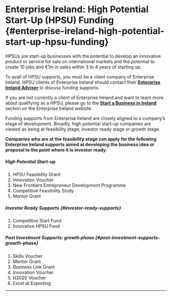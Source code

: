 # Enterprise Ireland: High Potential Start-Up \(HPSU\) Funding {#enterprise-ireland-high-potential-start-up-hpsu-funding}

HPSUs are start-up businesses with the potential to develop an innovative product or service for sale on international markets and the potential to create 10 jobs and €1m in sales within 3 to 4 years of starting up.

To avail of HPSU supports, you must be a client company of Enterprise Ireland.  HPSU clients of Enterprise Ireland should contact their [**Enterprise Ireland Adviser**](http://www.enterprise-ireland.com/en/About-Us/Our-People/DA%20Finder/) to discuss funding supports.

If you are not currently a client of Enterprise Ireland and want to learn more about qualifying as a HPSU, please go to the [**Start a Business in Ireland**](http://www.enterprise-ireland.com/EI_Corporate/en/Start-a-Business-in-Ireland/Do-I-qualify-as-a-HPSU-/Overview.html) section on the Enterprise Ireland website.

Funding supports from Enterprise Ireland are closely aligned to a company’s stage of development. Broadly, high potential start-up companies are viewed as being at feasibility stage; investor ready stage or growth stage.

**Companies who are at the feasibility stage can apply for the following Enterprise Ireland supports aimed at developing the business idea or proposal to the point where it is investor ready.**

##### High Potential Start-up

1. HPSU Feasibility Grant 
2. Innovation Voucher
3. New Frontiers Entrepreneur Development Programme
4. Competitive Feasibility Study
5. Mentor Grant

##### Investor Ready Supports {#investor-ready-supports}

1. Competitive Start Fund
2. Innovative HPSU Fund

##### Post Investment Supports: growth phase {#post-investment-supports-growth-phase}

1. Skills Voucher 
2. Mentor Grant 
3. Business Link Grant 
4. Innovation Voucher 
5. H2020 Voucher 
6. Excel at Exporting 

---

